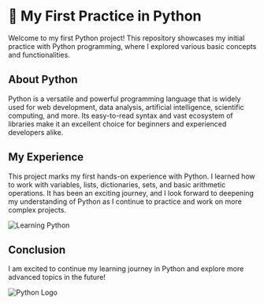 # 🐍 My First Practice in Python

Welcome to my first Python project! This repository showcases my initial practice with Python programming, where I explored various basic concepts and functionalities.

## About Python

Python is a versatile and powerful programming language that is widely used for web development, data analysis, artificial intelligence, scientific computing, and more. Its easy-to-read syntax and vast ecosystem of libraries make it an excellent choice for beginners and experienced developers alike.

## My Experience

This project marks my first hands-on experience with Python. I learned how to work with variables, lists, dictionaries, sets, and basic arithmetic operations. It has been an exciting journey, and I look forward to deepening my understanding of Python as I continue to practice and work on more complex projects.

![Learning Python](https://miro.medium.com/v2/resize:fit:1400/format:webp/1*W8sFDo6s5R3kCA2eVUP48g.gif) <!-- Learning Python GIF -->

## Conclusion

I am excited to continue my learning journey in Python and explore more advanced topics in the future!

![Python Logo](https://www.python.org/community/logos/python-logo-master-v3-TM.png) <!-- Python Logo -->
